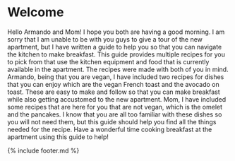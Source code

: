 # Welcome

Hello Armando and Mom! I hope you both are having a good morning. I am
sorry that I am unable to be with you guys to give a tour of the new
apartment, but I have written a guide to help you so that you can
navigate the kitchen to make breakfast. This guide provides multiple
recipes for you to pick from that use the kitchen equipment and food
that is currently available in the apartment. The recipes were made with
both of you in mind. Armando, being that you are vegan, I have included
two recipes for dishes that you can enjoy which are the vegan French
toast and the avocado on toast. These are easy to make and follow so
that you can make breakfast while also getting accustomed to the new
apartment. Mom, I have included some recipes that are here for you that
are not vegan, which is the omelet and the pancakes. I know that you are
all too familiar with these dishes so you will not need them, but this
guide should help you find all the things needed for the recipe. Have a
wonderful time cooking breakfast at the apartment using this guide to
help!

{% include footer.md %}
